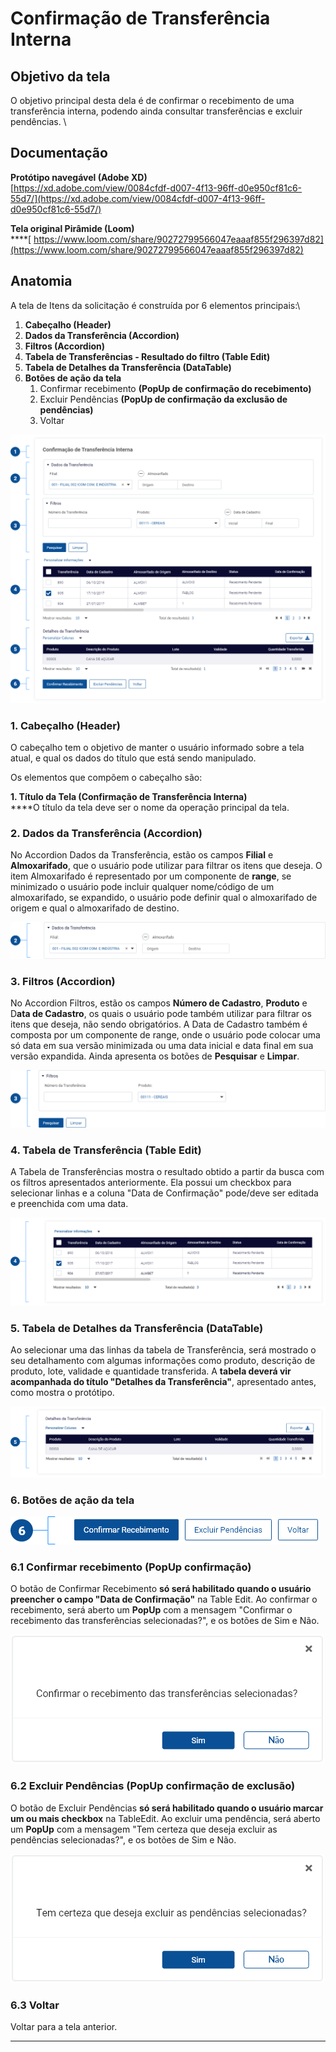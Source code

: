 # Confirmação de Transferência Interna

## Objetivo da tela

O objetivo principal desta dela é de confirmar o recebimento de uma transferência interna, podendo ainda consultar transferências e excluir pendências. \


## Documentação

**Protótipo navegável (Adobe XD)**\
[https://xd.adobe.com/view/0084cfdf-d007-4f13-96ff-d0e950cf81c6-55d7/](https://xd.adobe.com/view/0084cfdf-d007-4f13-96ff-d0e950cf81c6-55d7/)

**Tela original Pirâmide (Loom)**\
****[ https://www.loom.com/share/90272799566047eaaaf855f296397d82](https://www.loom.com/share/90272799566047eaaaf855f296397d82)

## Anatomia

A tela de Itens da solicitação é construída por 6 elementos principais:\


1. **Cabeçalho (Header)**
2. **Dados da Transferência (Accordion)**
3. **Filtros (Accordion)**
4. **Tabela de Transferências - Resultado do filtro (Table Edit)**
5. **Tabela de Detalhes da Transferência (DataTable)**
6. **Botões de ação da tela**
   1. Confirmar recebimento **(PopUp de confirmação do recebimento)**
   2. Excluir Pendências **(PopUp de confirmação da exclusão de pendências)**
   3. Voltar&#x20;

![](<../../../.gitbook/assets/image (51).png>)

### 1. Cabeçalho (Header)

O cabeçalho tem o objetivo de manter o usuário informado sobre a tela atual, e qual os dados do título que está sendo manipulado.

Os elementos que compõem o cabeçalho são:

**1. Título da Tela (Confirmação de Transferência Interna)**\
****O título da tela deve ser o nome da operação principal da tela.

### 2. Dados da Transferência (Accordion)

No Accordion Dados da Transferência,  estão os campos **Filial** e **Almoxarifado**, que o usuário pode utilizar para filtrar os itens que deseja. O item Almoxarifado é representado por um componente de **range**, se minimizado o usuário pode incluir qualquer nome/código de um almoxarifado, se expandido, o usuário pode definir qual o almoxarifado de origem e qual o almoxarifado de destino.&#x20;

![](<../../../.gitbook/assets/image (247).png>)

### 3. Filtros (Accordion)

No Accordion Filtros, estão os campos **Número de Cadastro**, **Produto** e D**ata de Cadastro**, os quais o usuário pode também utilizar para filtrar os itens que deseja, não sendo obrigatórios. A Data de Cadastro também é composta por um componente de range, onde o usuário pode colocar uma só data em sua versão minimizada ou uma data inicial e data final em sua versão expandida. Ainda apresenta os botões de **Pesquisar** e **Limpar**.

![](<../../../.gitbook/assets/image (162).png>)

### 4. Tabela de Transferência (Table Edit)

A Tabela de Transferências mostra o resultado obtido a partir da busca com os filtros apresentados anteriormente. Ela possui um checkbox para selecionar linhas e a coluna "Data de Confirmação" pode/deve ser editada e preenchida com uma data.&#x20;

![](<../../../.gitbook/assets/image (222).png>)

### 5. Tabela de Detalhes da Transferência (DataTable)

Ao selecionar uma das linhas da tabela de Transferência, será mostrado o seu detalhamento com algumas informações como produto, descrição de produto, lote, validade e quantidade transferida. A **tabela deverá vir acompanhada do título "Detalhes da Transferência"**, apresentado antes, como mostra o protótipo.

![](<../../../.gitbook/assets/image (108).png>)

### 6. Botões de ação da tela

![](<../../../.gitbook/assets/image (20).png>)

### 6.1 Confirmar recebimento (PopUp confirmação)

O botão de Confirmar Recebimento **só será habilitado quando o usuário preencher o campo "Data de Confirmação"** na Table Edit. Ao confirmar o recebimento, será aberto um **PopUp** com a mensagem "Confirmar o recebimento das transferências selecionadas?", e os botões de Sim e Não.

![](<../../../.gitbook/assets/image (209).png>)

### 6.2 Excluir Pendências (PopUp confirmação de exclusão)

O botão de Excluir Pendências **só será habilitado quando o usuário marcar um ou mais checkbox** na TableEdit. Ao excluir uma pendência, será aberto um **PopUp** com a mensagem "Tem certeza que deseja excluir as pendências selecionadas?", e os botões de Sim e Não.

![](<../../../.gitbook/assets/image (5).png>)

### 6.3 Voltar&#x20;

Voltar para a tela anterior.

****







